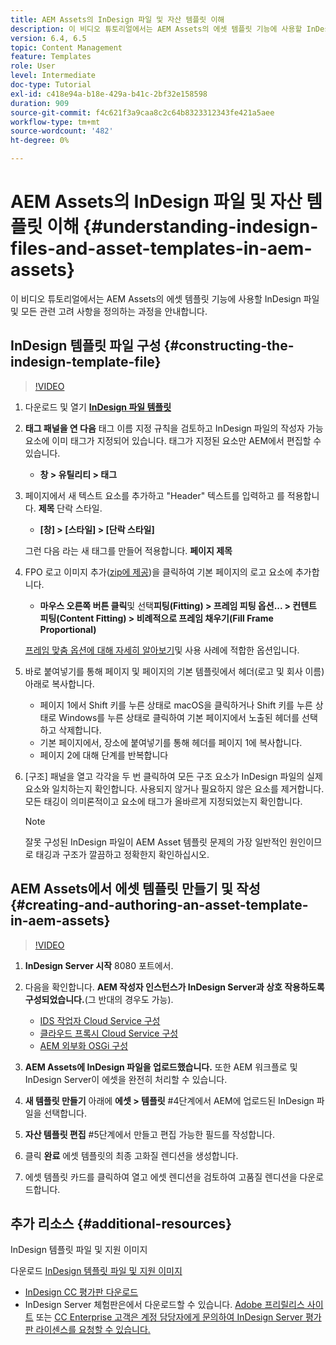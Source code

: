 ```yaml
---
title: AEM Assets의 InDesign 파일 및 자산 템플릿 이해
description: 이 비디오 튜토리얼에서는 AEM Assets의 에셋 템플릿 기능에 사용할 InDesign 파일 및 모든 관련 고려 사항을 정의하는 과정을 안내합니다.
version: 6.4, 6.5
topic: Content Management
feature: Templates
role: User
level: Intermediate
doc-type: Tutorial
exl-id: c418e94a-b18e-429a-b41c-2bf32e158598
duration: 909
source-git-commit: f4c621f3a9caa8c2c64b8323312343fe421a5aee
workflow-type: tm+mt
source-wordcount: '482'
ht-degree: 0%

---
```


# AEM Assets의 InDesign 파일 및 자산 템플릿 이해 {#understanding-indesign-files-and-asset-templates-in-aem-assets}

이 비디오 튜토리얼에서는 AEM Assets의 에셋 템플릿 기능에 사용할 InDesign 파일 및 모든 관련 고려 사항을 정의하는 과정을 안내합니다.

## InDesign 템플릿 파일 구성 {#constructing-the-indesign-template-file}

>[!VIDEO](https://video.tv.adobe.com/v/19293?quality=12&learn=on)

1. 다운로드 및 열기 [**InDesign 파일 템플릿**](assets/asset-templates-tutorial-video--supporting-files.zip)
2. **태그 패널을 연 다음** 태그 이름 지정 규칙을 검토하고 InDesign 파일의 작성자 가능 요소에 이미 태그가 지정되어 있습니다. 태그가 지정된 요소만 AEM에서 편집할 수 있습니다.

   * **창 > 유틸리티 > 태그**

3. 페이지에서 새 텍스트 요소를 추가하고 &quot;Header&quot; 텍스트를 입력하고 를 적용합니다. **제목** 단락 스타일.

   * **[창] > [스타일] > [단락 스타일]**

   그런 다음 라는 새 태그를 만들어 적용합니다. **페이지 제목**

4. FPO 로고 이미지 추가([zip에 제공](assets/asset-templates-tutorial-video--supporting-files.zip))을 클릭하여 기본 페이지의 로고 요소에 추가합니다.

   * **마우스 오른쪽 버튼 클릭**&#x200B;및 선택&#x200B;**피팅(Fitting) > 프레임 피팅 옵션... > 컨텐트 피팅(Content Fitting) > 비례적으로 프레임 채우기(Fill Frame Proportional)**

   [프레임 맞춤 옵션에 대해 자세히 알아보기](https://helpx.adobe.com/indesign/using/frames-objects.html#fitting_objects_to_frames)및 사용 사례에 적합한 옵션입니다.

5. 바로 붙여넣기를 통해 페이지 및 페이지의 기본 템플릿에서 헤더(로고 및 회사 이름) 아래로 복사합니다.

   * 페이지 1에서 Shift 키를 누른 상태로 macOS을 클릭하거나 Shift 키를 누른 상태로 Windows를 누른 상태로 클릭하여 기본 페이지에서 노출된 헤더를 선택하고 삭제합니다.
   * 기본 페이지에서, 장소에 붙여넣기를 통해 헤더를 페이지 1에 복사합니다.
   * 페이지 2에 대해 단계를 반복합니다

6. [구조] 패널을 열고 각각을 두 번 클릭하여 모든 구조 요소가 InDesign 파일의 실제 요소와 일치하는지 확인합니다. 사용되지 않거나 필요하지 않은 요소를 제거합니다. 모든 태깅이 의미론적이고 요소에 태그가 올바르게 지정되었는지 확인합니다.

   >[!NOTE]
   >
   >잘못 구성된 InDesign 파일이 AEM Asset 템플릿 문제의 가장 일반적인 원인이므로 태깅과 구조가 깔끔하고 정확한지 확인하십시오.

## AEM Assets에서 에셋 템플릿 만들기 및 작성 {#creating-and-authoring-an-asset-template-in-aem-assets}

>[!VIDEO](https://video.tv.adobe.com/v/19294?quality=12&learn=on)

1. **InDesign Server 시작** 8080 포트에서.
2. 다음을 확인합니다. **AEM 작성자 인스턴스가 InDesign Server과 상호 작용하도록 구성되었습니다.**(그 반대의 경우도 가능).

   * [IDS 작업자 Cloud Service 구성](http://localhost:4502/etc/cloudservices/proxy/ids.html)
   * [클라우드 프록시 Cloud Service 구성](http://localhost:4502/etc/cloudservices/proxy.html)
   * [AEM 외부화 OSGi 구성](http://localhost:4502/system/console/configMgr)

3. **AEM Assets에 InDesign 파일을 업로드했습니다.** 또한 AEM 워크플로 및 InDesign Server이 에셋을 완전히 처리할 수 있습니다.
4. **새 템플릿 만들기** 아래에 **에셋 > 템플릿** #4단계에서 AEM에 업로드된 InDesign 파일을 선택합니다.
5. **자산 템플릿 편집** #5단계에서 만들고 편집 가능한 필드를 작성합니다.
6. 클릭 **완료** 에셋 템플릿의 최종 고화질 렌디션을 생성합니다.
7. 에셋 템플릿 카드를 클릭하여 열고 에셋 렌디션을 검토하여 고품질 렌디션을 다운로드합니다.

## 추가 리소스 {#additional-resources}

InDesign 템플릿 파일 및 지원 이미지

다운로드 [InDesign 템플릿 파일 및 지원 이미지](assets/asset-templates-tutorial-video--supporting-files-1.zip)

* [InDesign CC 평가판 다운로드](https://creative.adobe.com/products/download/indesign)
* InDesign Server 체험판은에서 다운로드할 수 있습니다. [Adobe 프리릴리스 사이트](https://www.adobeprerelease.com/) 또는 [CC Enterprise 고객은 계정 담당자에게 문의하여 InDesign Server 평가판 라이센스를 요청할 수 있습니다.](https://www.adobe.com/products/indesignserver/faq.html)
